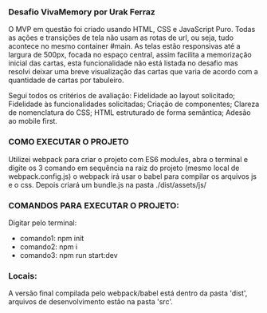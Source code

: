 ### Desafio VivaMemory por Urak Ferraz

O MVP em questão foi criado usando HTML, CSS e JavaScript Puro. Todas as ações e transições de tela não usam as rotas de url, ou seja, tudo acontece no mesmo container #main. As telas estão responsivas até a largura de 500px, focada no espaço central, assim facilita a memorização inicial das cartas, esta funcionalidade não está listada no desafio mas resolvi deixar uma breve visualização das cartas que varia de acordo com a quantidade de cartas por tabuleiro.

Segui todos os critérios de avaliação: Fidelidade ao layout solicitado; Fidelidade às funcionalidades solicitadas; Criação de componentes; Clareza de nomenclatura do CSS; HTML estruturado de forma semântica; Adesão ao mobile first.



### COMO EXECUTAR O PROJETO
Utilizei webpack para criar o projeto com ES6 modules, abra o terminal e digite os 3 comando em sequência na raiz do projeto (mesmo local de webpack.config.js) o webpack irá usar o babel para compilar os arquivos js e o css. Depois criará um bundle.js na pasta ./dist/assets/js/

### COMANDOS PARA EXECUTAR O PROJETO:
Digitar pelo terminal:
- comando1: npm init
- comando2: npm i
- comando3: npm run start:dev




### Locais:
A versão final compilada pelo webpack/babel está dentro da pasta 'dist', arquivos de desenvolvimento estão na pasta 'src'.
